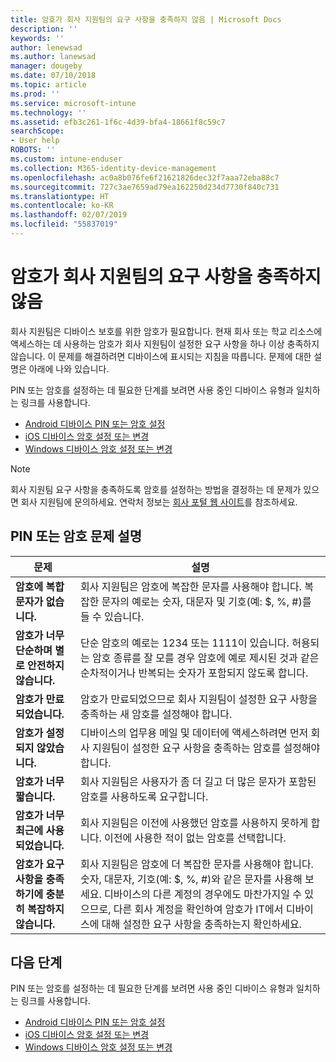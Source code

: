 ```yaml
---
title: 암호가 회사 지원팀의 요구 사항을 충족하지 않음 | Microsoft Docs
description: ''
keywords: ''
author: lenewsad
ms.author: lanewsad
manager: dougeby
ms.date: 07/10/2018
ms.topic: article
ms.prod: ''
ms.service: microsoft-intune
ms.technology: ''
ms.assetid: efb3c261-1f6c-4d39-bfa4-18661f8c59c7
searchScope:
- User help
ROBOTS: ''
ms.custom: intune-enduser
ms.collection: M365-identity-device-management
ms.openlocfilehash: ac0a8b076fe6f21621826dec32f7aaa72eba88c7
ms.sourcegitcommit: 727c3ae7659ad79ea162250d234d7730f840c731
ms.translationtype: HT
ms.contentlocale: ko-KR
ms.lasthandoff: 02/07/2019
ms.locfileid: "55837019"
---
```

# <a name="your-password-does-not-meet-your-company-supports-requirements"></a>암호가 회사 지원팀의 요구 사항을 충족하지 않음

회사 지원팀은 디바이스 보호를 위한 암호가 필요합니다. 현재 회사 또는 학교 리소스에 액세스하는 데 사용하는 암호가 회사 지원팀이 설정한 요구 사항을 하나 이상 충족하지 않습니다. 이 문제를 해결하려면 디바이스에 표시되는 지침을 따릅니다. 문제에 대한 설명은 아래에 나와 있습니다.

PIN 또는 암호를 설정하는 데 필요한 단계를 보려면 사용 중인 디바이스 유형과 일치하는 링크를 사용합니다.

- [Android 디바이스 PIN 또는 암호 설정](set-your-pin-or-password-android.md)
- [iOS 디바이스 암호 설정 또는 변경](set-or-change-your-passcode-ios.md)
- [Windows 디바이스 암호 설정 또는 변경](set-or-change-your-password-windows.md)

> [!NOTE]
> 회사 지원팀 요구 사항을 충족하도록 암호를 설정하는 방법을 결정하는 데 문제가 있으면 회사 지원팀에 문의하세요. 연락처 정보는 [회사 포털 웹 사이트](https://go.microsoft.com/fwlink/?linkid=2010980)를 참조하세요.

## <a name="pin-or-password-issue-descriptions"></a>PIN 또는 암호 문제 설명

| **문제** | **설명** |
|-----------------------------------------------------|------------------------------------------------------------------------------------------------------------------------------------------------------------------------------------------------------------------------------------------------------------------------------------------------------------------------------------------------------------|
| **암호에 복합 문자가 없습니다.** | 회사 지원팀은 암호에 복잡한 문자를 사용해야 합니다. 복잡한 문자의 예로는 숫자, 대문자 및 기호(예: $, %, #)를 들 수 있습니다. |
| **암호가 너무 단순하며 별로 안전하지 않습니다.** | 단순 암호의 예로는 1234 또는 1111이 있습니다. 허용되는 암호 종류를 잘 모를 경우 암호에 예로 제시된 것과 같은 순차적이거나 반복되는 숫자가 포함되지 않도록 합니다. |
| **암호가 만료되었습니다.** | 암호가 만료되었으므로 회사 지원팀이 설정한 요구 사항을 충족하는 새 암호를 설정해야 합니다. |
| **암호가 설정되지 않았습니다.** | 디바이스의 업무용 메일 및 데이터에 액세스하려면 먼저 회사 지원팀이 설정한 요구 사항을 충족하는 암호를 설정해야 합니다. |
| **암호가 너무 짧습니다.** | 회사 지원팀은 사용자가 좀 더 길고 더 많은 문자가 포함된 암호를 사용하도록 요구합니다. |
| **암호가 너무 최근에 사용되었습니다.** | 회사 지원팀은 이전에 사용했던 암호를 사용하지 못하게 합니다. 이전에 사용한 적이 없는 암호를 선택합니다. |
| **암호가 요구 사항을 충족하기에 충분히 복잡하지 않습니다.** | 회사 지원팀은 암호에 더 복잡한 문자를 사용해야 합니다. 숫자, 대문자, 기호(예: $, %, #)와 같은 문자를 사용해 보세요. 디바이스의 다른 계정의 경우에도 마찬가지일 수 있으므로, 다른 회사 계정을 확인하여 암호가 IT에서 디바이스에 대해 설정한 요구 사항을 충족하는지 확인하세요. |

## <a name="next-steps"></a>다음 단계

PIN 또는 암호를 설정하는 데 필요한 단계를 보려면 사용 중인 디바이스 유형과 일치하는 링크를 사용합니다.

- [Android 디바이스 PIN 또는 암호 설정](set-your-pin-or-password-android.md)
- [iOS 디바이스 암호 설정 또는 변경](set-or-change-your-passcode-ios.md)
- [Windows 디바이스 암호 설정 또는 변경](set-or-change-your-password-windows.md)
